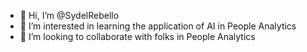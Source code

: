 - 👋 Hi, I’m @SydelRebello
- 👀 I’m interested in learning the application of AI in People Analytics
- 💞️ I’m looking to collaborate with folks in People Analytics

<!---
SydelRebello/SydelRebello is a ✨ special ✨ repository because its `README.md` (this file) appears on your GitHub profile.
You can click the Preview link to take a look at your changes.
--->
